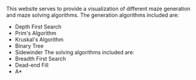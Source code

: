 This website serves to provide a visualization of different maze generation and maze solving algorithms.
The generation algorithms included are:
  * Depth First Search
  * Prim's Algorithm
  * Kruskal's Algorithm
  * Binary Tree
  * Sidewinder
The solving algorithms included are:
 * Breadth First Search
 * Dead-end Fill
 * A* 

 
